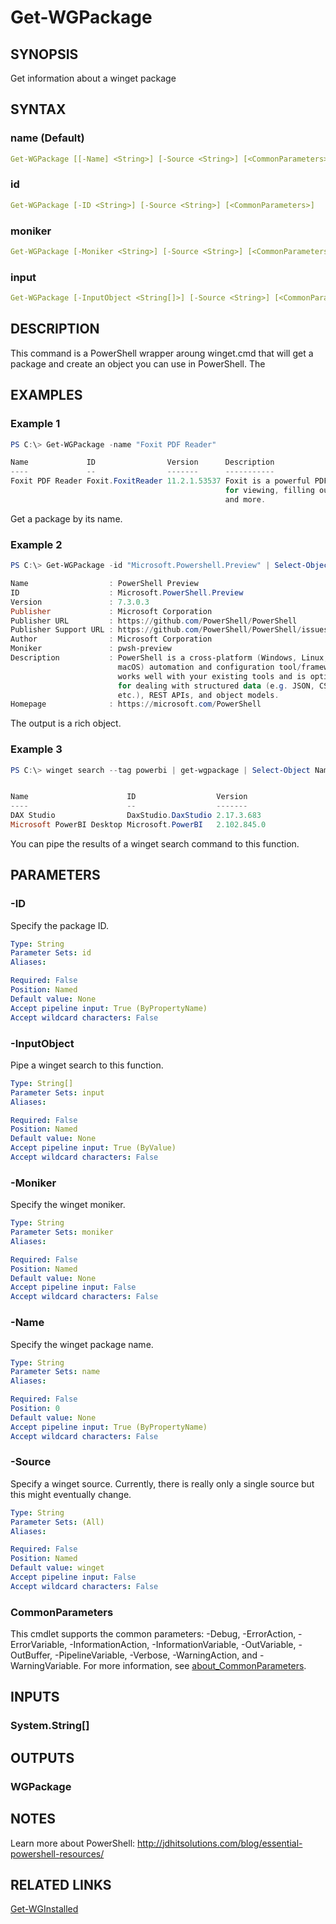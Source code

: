 ﻿---
external help file: WingetTools-help.xml
Module Name: WingetTools
online version: https://bit.ly/3jQh9MH
schema: 2.0.0
---

# Get-WGPackage

## SYNOPSIS

Get information about a winget package

## SYNTAX

### name (Default)

```yaml
Get-WGPackage [[-Name] <String>] [-Source <String>] [<CommonParameters>]
```

### id

```yaml
Get-WGPackage [-ID <String>] [-Source <String>] [<CommonParameters>]
```

### moniker

```yaml
Get-WGPackage [-Moniker <String>] [-Source <String>] [<CommonParameters>]
```

### input

```yaml
Get-WGPackage [-InputObject <String[]>] [-Source <String>] [<CommonParameters>]
```

## DESCRIPTION

This command is a PowerShell wrapper aroung winget.cmd that will get a package and create an object you can use in PowerShell. The

## EXAMPLES

### Example 1

```powershell
PS C:\> Get-WGPackage -name "Foxit PDF Reader"

Name             ID                Version      Description
----             --                -------      -----------
Foxit PDF Reader Foxit.FoxitReader 11.2.1.53537 Foxit is a powerful PDF reader
                                                for viewing, filling out forms
                                                and more.
```

Get a package by its name.

### Example 2

```powershell
PS C:\> Get-WGPackage -id "Microsoft.Powershell.Preview" | Select-Object *

Name                  : PowerShell Preview
ID                    : Microsoft.PowerShell.Preview
Version               : 7.3.0.3
Publisher             : Microsoft Corporation
Publisher URL         : https://github.com/PowerShell/PowerShell
Publisher Support URL : https://github.com/PowerShell/PowerShell/issues
Author                : Microsoft Corporation
Moniker               : pwsh-preview
Description           : PowerShell is a cross-platform (Windows, Linux, and
                        macOS) automation and configuration tool/framework that
                        works well with your existing tools and is optimized
                        for dealing with structured data (e.g. JSON, CSV, XML,
                        etc.), REST APIs, and object models.
Homepage              : https://microsoft.com/PowerShell

```

The output is a rich object.

### Example 3

```powershell
PS C:\> winget search --tag powerbi | get-wgpackage | Select-Object Name,ID,Version


Name                      ID                  Version
----                      --                  -------
DAX Studio                DaxStudio.DaxStudio 2.17.3.683
Microsoft PowerBI Desktop Microsoft.PowerBI   2.102.845.0
```

You can pipe the results of a winget search command to this function.

## PARAMETERS

### -ID

Specify the package ID.

```yaml
Type: String
Parameter Sets: id
Aliases:

Required: False
Position: Named
Default value: None
Accept pipeline input: True (ByPropertyName)
Accept wildcard characters: False
```

### -InputObject

Pipe a winget search to this function.

```yaml
Type: String[]
Parameter Sets: input
Aliases:

Required: False
Position: Named
Default value: None
Accept pipeline input: True (ByValue)
Accept wildcard characters: False
```

### -Moniker

Specify the winget moniker.

```yaml
Type: String
Parameter Sets: moniker
Aliases:

Required: False
Position: Named
Default value: None
Accept pipeline input: False
Accept wildcard characters: False
```

### -Name

Specify the winget package name.

```yaml
Type: String
Parameter Sets: name
Aliases:

Required: False
Position: 0
Default value: None
Accept pipeline input: True (ByPropertyName)
Accept wildcard characters: False
```

### -Source

Specify a winget source. Currently, there is really only a single source but this might eventually change.

```yaml
Type: String
Parameter Sets: (All)
Aliases:

Required: False
Position: Named
Default value: winget
Accept pipeline input: False
Accept wildcard characters: False
```

### CommonParameters

This cmdlet supports the common parameters: -Debug, -ErrorAction, -ErrorVariable, -InformationAction, -InformationVariable, -OutVariable, -OutBuffer, -PipelineVariable, -Verbose, -WarningAction, and -WarningVariable. For more information, see [about_CommonParameters](http://go.microsoft.com/fwlink/?LinkID=113216).

## INPUTS

### System.String[]

## OUTPUTS

### WGPackage

## NOTES

Learn more about PowerShell: http://jdhitsolutions.com/blog/essential-powershell-resources/

## RELATED LINKS

[Get-WGInstalled](Get-WGInstalled.md)
